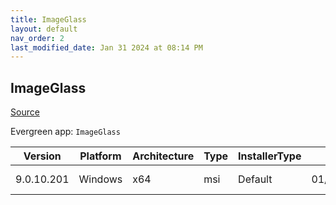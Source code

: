 ```yaml
---
title: ImageGlass
layout: default
nav_order: 2
last_modified_date: Jan 31 2024 at 08:14 PM
---
```


## ImageGlass

[Source](https://imageglass.org/)

Evergreen app: `ImageGlass`

| Version    | Platform | Architecture | Type | InstallerType | Date       | Size     | URI                                                                                                                                                                                                |
| ---------- | -------- | ------------ | ---- | ------------- | ---------- | -------- | -------------------------------------------------------------------------------------------------------------------------------------------------------------------------------------------------- |
| 9.0.10.201 | Windows  | x64          | msi  | Default       | 01/30/2024 | 29947904 | [https://github.com/d2phap/ImageGlass/releases/download/9.0.10.201/ImageGlass_9.0.10.201_x64.msi](https://github.com/d2phap/ImageGlass/releases/download/9.0.10.201/ImageGlass_9.0.10.201_x64.msi) |
